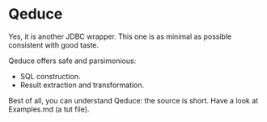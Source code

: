 # Qeduce

Yes, it is another JDBC wrapper.  This one is as minimal as possible consistent with good taste.   

Qeduce offers safe and parsimonious: 

- SQL construction.
- Result extraction and transformation. 

Best of all, you can understand Qeduce: the source is short.  Have a look at Examples.md (a tut file).
